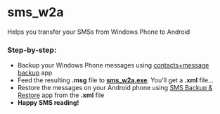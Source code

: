 # sms_w2a
Helps you transfer your SMSs from Windows Phone to Android

### Step-by-step:
- Backup your Windows Phone messages using [contacts+message backup](https://www.microsoft.com/en-us/store/p/contacts-message-backup/9nblgggz57gm) app
- Feed the resulting **.msg** file to **[sms_w2a.exe](/sms_w2a.exe)**. You'll get a **.xml** file...
- Restore the messages on your Android phone using [SMS Backup & Restore](https://play.google.com/store/apps/details?id=com.riteshsahu.SMSBackupRestore) app from the **.xml** file
- **Happy SMS reading!**
